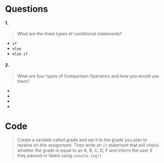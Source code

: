 # Questions

#### 1.

>What are the three types of conditional statements?

* `if`
* `else`
* `else if`

#### 2.

>What are four types of Comparison Operators and how you would use them?

* 
*
*
*

# Code

>Create a variable called grade and set it to the grade you plan to receive on this assignment. Then write an `if` statement that will check whether the grade is equal to an A, B, C, D, F and inform the user if they passed or failed using `console.log()`

```js

```
